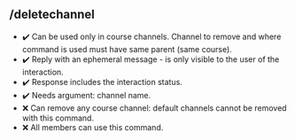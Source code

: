 ## /deletechannel

- :heavy_check_mark: Can be used only in course channels. Channel to remove and where command is used must have same parent (same course).
- :heavy_check_mark: Reply with an ephemeral message - is only visible to the user of the interaction.
- :heavy_check_mark: Response includes the interaction status.
- :heavy_check_mark: Needs argument: channel name.
- :x: Can remove any course channel: default channels cannot be removed with this command.
- :x: All members can use this command.
